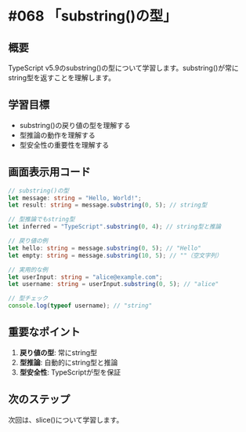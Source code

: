 # #068 「substring()の型」

## 概要
TypeScript v5.9のsubstring()の型について学習します。substring()が常にstring型を返すことを理解します。

## 学習目標
- substring()の戻り値の型を理解する
- 型推論の動作を理解する
- 型安全性の重要性を理解する

## 画面表示用コード

```typescript
// substring()の型
let message: string = "Hello, World!";
let result: string = message.substring(0, 5); // string型

// 型推論でもstring型
let inferred = "TypeScript".substring(0, 4); // string型と推論

// 戻り値の例
let hello: string = message.substring(0, 5); // "Hello"
let empty: string = message.substring(10, 5); // ""（空文字列）

// 実用的な例
let userInput: string = "alice@example.com";
let username: string = userInput.substring(0, 5); // "alice"

// 型チェック
console.log(typeof username); // "string"
```

## 重要なポイント
1. **戻り値の型**: 常にstring型
2. **型推論**: 自動的にstring型と推論
3. **型安全性**: TypeScriptが型を保証

## 次のステップ
次回は、slice()について学習します。